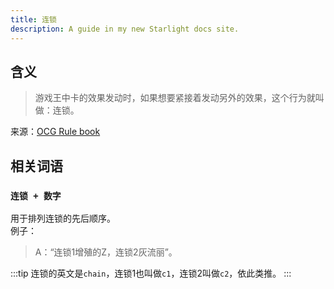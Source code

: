 ```yaml
---
title: 连锁
description: A guide in my new Starlight docs site.
---
```


## 含义

>游戏王中卡的效果发动时，如果想要紧接着发动另外的效果，这个行为就叫做：连锁。  

来源：[OCG Rule book](https://ocg-rule.readthedocs.io/zh-cn/latest/c02/%E8%BF%9E%E9%94%81%E5%9F%BA%E7%A1%80.html)

## 相关词语

### `连锁 + 数字`

用于排列连锁的先后顺序。  
例子：  
>A：“连锁1增殖的Z，连锁2灰流丽”。

:::tip
连锁的英文是`chain`，连锁1也叫做`c1`，连锁2叫做`c2`，依此类推。
:::
